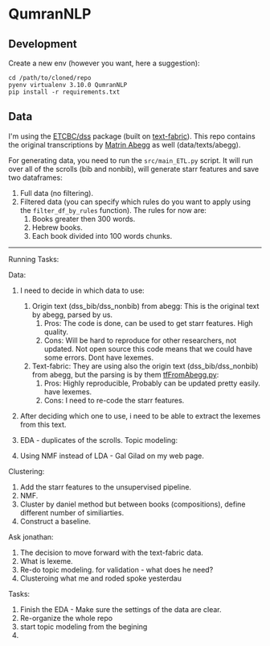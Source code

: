 # QumranNLP
## Development
Create a new env (however you want, here a suggestion):
```shell
cd /path/to/cloned/repo
pyenv virtualenv 3.10.0 QumranNLP
pip install -r requirements.txt
```

## Data
I'm using the [ETCBC/dss](https://github.com/ETCBC/dss/tree/master) package (built on [text-fabric](https://github.com/annotation/text-fabric/)).
This repo contains the original transcriptions by [Matrin Abegg](https://en.wikipedia.org/wiki/Martin_Abegg) as well (data/texts/abegg).

For generating data, you need to run the `src/main_ETL.py` script.
It will run over all of the scrolls (bib and nonbib), will generate starr features and save two dataframes:
1. Full data (no filtering).
2. Filtered data (you can specify which rules do you want to apply using the `filter_df_by_rules` function). The rules for now are:
   1. Books greater then 300 words.
   2. Hebrew books.
   3. Each book divided into 100 words chunks.

---

Running Tasks:


Data:
1. I need to decide in which data to use:
   1. Origin text (dss_bib/dss_nonbib) from abegg: 
   This is the original text by abegg, parsed by us.
      1. Pros: The code is done, can be used to get starr features. High quality.
      2. Cons: Will be hard to reproduce for other researchers, not updated. Not open source this code means that we could have some errors. Dont have lexemes.
   2. Text-fabric:
   They are using also the origin text (dss_bib/dss_nonbib) from abegg, but the parsing is by them [tfFromAbegg.py](https://github.com/ETCBC/dss/blob/master/programs/tfFromAbegg.py):
      1. Pros: Highly reproducible, Probably can be updated pretty easily. have lexemes.
      2. Cons: I need to re-code the starr features.

2. After deciding which one to use, i need to be able to extract the lexemes from this text.
3. EDA - duplicates of the scrolls.
Topic modeling:
1. Using NMF instead of LDA -  Gal Gilad on my web page.


Clustering:
1. Add the starr features to the unsupervised pipeline.
2. NMF.
2. Cluster by daniel method but between books (compositions), define different number of similiarties.
2. Construct a baseline.

Ask jonathan:
1. The decision to move forward with the text-fabric data.
2. What is lexeme.
3. Re-do topic modeling. for validation - what does he need?
4. Clusteroing what me and roded spoke yesterdau

Tasks:
1. Finish the EDA - Make sure the settings of the data are clear.
2. Re-organize the whole repo
3. start topic modeling from the begining
4. 